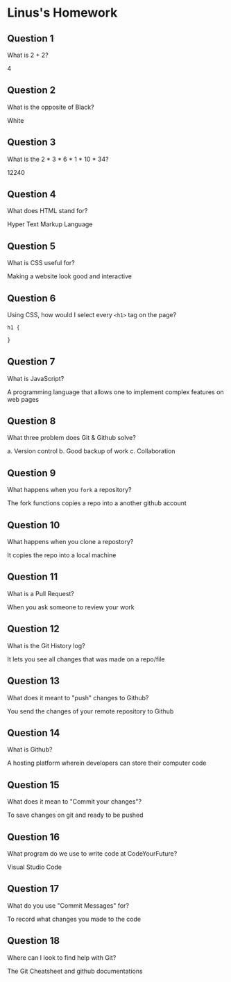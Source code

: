 # Linus's Homework

## Question 1

What is 2 + 2?

4

## Question 2

What is the opposite of Black?

White

## Question 3

What is the  2 * 3 * 6 * 1 * 10 * 34?

12240

## Question 4 

What does HTML stand for?

Hyper Text Markup Language

## Question 5

What is CSS useful for?

Making a website look good and interactive

## Question 6

Using CSS, how would I select every `<h1>` tag on the page?

```css
h1 {

}
```

## Question 7

What is JavaScript?

A programming language that allows one to implement complex features on web pages

## Question 8

What three problem does Git & Github solve?

a. Version control
b. Good backup of work
c. Collaboration

## Question 9

What happens when you `fork` a repository?

The fork functions copies a repo into a another github account

## Question 10 

What happens when you clone a repostory?

It copies the repo into a local machine

## Question 11

What is a Pull Request?

When you ask someone to review your work

## Question 12

What is the Git History log?

It lets you see all changes that was made on a repo/file

## Question 13

What does it meant to "push" changes to Github?

You send the changes of your remote repository to Github

## Question 14

What is Github?

A hosting platform wherein developers can store their computer code

## Question 15

What does it mean to "Commit your changes"?

To save changes on git and ready to be pushed

## Question 16

What program do we use to write code at CodeYourFuture?

Visual Studio Code

## Question 17

What do you use "Commit Messages" for?

To record what changes you made to the code

## Question 18

Where can I look to find help with Git?

The Git Cheatsheet and github documentations
